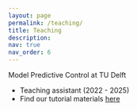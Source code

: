 ```yaml
---
layout: page
permalink: /teaching/
title: Teaching
description: 
nav: true
nav_order: 6
---
```


<!-- For now, this page is assumed to be a static description of your courses. You can convert it to a collection similar to `_projects/` so that you can have a dedicated page for each course.

Organize your courses by years, topics, or universities, however you like! -->

Model Predictive Control at TU Delft
- Teaching assistant (2022 - 2025)
- Find our tutorial materials [here](https://github.com/Luyao787/MPC-tutorial) 
